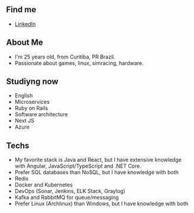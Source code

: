 ## Find me
- [LinkedIn](https://www.linkedin.com/in/joao-lambert/)

## About Me
- I'm 25 years old, from Curitiba, PR Brazil.
- Passionate about games, linux, simracing, hardware.

## Studiyng now
- English
- Microservices
- Ruby on Rails
- Software architecture
- Next JS
- Azure 

## Techs
- My favorite stack is Java and React, but I have extensive knowledge with Angular, JavaScript/TypeScript and .NET Core.
- Prefer SQL databases than NoSQL, but I have knowledge with both
- Redis
- Docker and Kubernetes
- DevOps (Sonar, Jenkins, ELK Stack, Graylog)
- Kafka and RabbitMQ for queue/messaging
- Prefer Linux (Archlinux) than Windows, but I have knowledge with both
